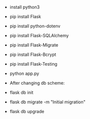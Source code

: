 - install python3
- pip install Flask
- pip install python-dotenv
- pip install Flask-SQLAlchemy
- pip install Flask-Migrate
- pip install Flask-Bcrypt
- pip install Flask-Testing
- python app.py

- After changing db scheme:
- flask db init
- flask db migrate -m "Initial migration"
- flask db upgrade
